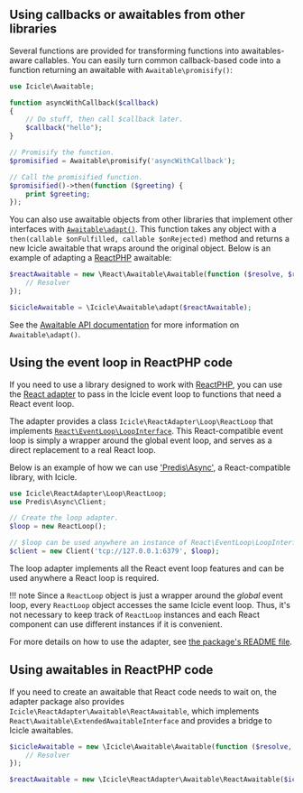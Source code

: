 ## Using callbacks or awaitables from other libraries
Several functions are provided for transforming functions into awaitables-aware callables. You can easily turn common callback-based code into a function returning an awaitable with `Awaitable\promisify()`:

```php
use Icicle\Awaitable;

function asyncWithCallback($callback)
{
    // Do stuff, then call $callback later.
    $callback("hello");
}

// Promisify the function.
$promisified = Awaitable\promisify('asyncWithCallback');

// Call the promisified function.
$promisified()->then(function ($greeting) {
    print $greeting;
});
```

You can also use awaitable objects from other libraries that implement other interfaces with [`Awaitable\adapt()`](). This function takes any object with a `then(callable $onFulfilled, callable $onRejected)` method and returns a new Icicle awaitable that wraps around the original object. Below is an example of adapting a [ReactPHP](http://reactphp.org) awaitable:

```php
$reactAwaitable = new \React\Awaitable\Awaitable(function ($resolve, $reject) {
    // Resolver
});

$icicleAwaitable = \Icicle\Awaitable\adapt($reactAwaitable);
```

See the [Awaitable API documentation](../api/awaitable.md) for more information on `Awaitable\adapt()`.



## Using the event loop in ReactPHP code

If you need to use a library designed to work with [ReactPHP](http://reactphp.org), you can use the [React adapter](https://github.com/icicleio/react-adapter) to pass in the Icicle event loop to functions that need a React event loop.

The adapter provides a class `Icicle\ReactAdapter\Loop\ReactLoop` that implements [`React\EventLoop\LoopInterface`](https://github.com/reactphp/event-loop). This React-compatible event loop is simply a wrapper around the global event loop, and serves as a direct replacement to a real React loop.

Below is an example of how we can use ['Predis\Async'](https://github.com/nrk/predis-async), a React-compatible library, with Icicle.

```php
use Icicle\ReactAdapter\Loop\ReactLoop;
use Predis\Async\Client;

// Create the loop adapter.
$loop = new ReactLoop();

// $loop can be used anywhere an instance of React\EventLoop\LoopInterface is required.
$client = new Client('tcp://127.0.0.1:6379', $loop);
```

The loop adapter implements all the React event loop features and can be used anywhere a React loop is required.

!!! note
    Since a `ReactLoop` object is just a wrapper around the *global* event loop, every `ReactLoop` object accesses the same Icicle event loop. Thus, it's not necessary to keep track of `ReactLoop` instances and each React component can use different instances if it is convenient.

For more details on how to use the adapter, see [the package's README file](https://github.com/icicleio/react-adapter/blob/master/README.md).



## Using awaitables in ReactPHP code

If you need to create an awaitable that React code needs to wait on, the adapter package also provides `Icicle\ReactAdapter\Awaitable\ReactAwaitable`, which implements `React\Awaitable\ExtendedAwaitableInterface` and provides a bridge to Icicle awaitables.

```php
$icicleAwaitable = new \Icicle\Awaitable\Awaitable(function ($resolve, $reject) {
    // Resolver
});

$reactAwaitable = new \Icicle\ReactAdapter\Awaitable\ReactAwaitable($icicleAwaitable);
```
